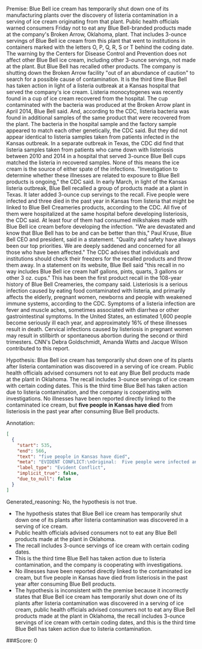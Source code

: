
Premise:
Blue Bell ice cream has temporarily shut down one of its manufacturing plants over the discovery of listeria contamination in a serving of ice cream originating from that plant. Public health officials warned consumers Friday not to eat any Blue Bell-branded products made at the company's Broken Arrow, Oklahoma, plant. That includes 3-ounce servings of Blue Bell ice cream from this plant that went to institutions in containers marked with the letters O, P, Q, R, S or T behind the coding date. The warning by the Centers for Disease Control and Prevention does not affect other Blue Bell ice cream, including other 3-ounce servings, not made at the plant. But Blue Bell has recalled other products. The company is shutting down the Broken Arrow facility "out of an abundance of caution" to search for a possible cause of contamination. It is the third time Blue Bell has taken action in light of a listeria outbreak at a Kansas hospital that served the company's ice cream. Listeria monocytogenes was recently found in a cup of ice cream recovered from the hospital. The cup contaminated with the bacteria was produced at the Broken Arrow plant in April 2014, Blue Bell said. And, according to the CDC, listeria bacteria was found in additional samples of the same product that were recovered from the plant. The bacteria in the hospital sample and the factory sample appeared to match each other genetically, the CDC said. But they did not appear identical to listeria samples taken from patients infected in the Kansas outbreak. In a separate outbreak in Texas, the CDC did find that listeria samples taken from patients who came down with listeriosis between 2010 and 2014 in a hospital that served 3-ounce Blue Bell cups matched the listeria in recovered samples. None of this means the ice cream is the source of either spate of the infections. "Investigation to determine whether these illnesses are related to exposure to Blue Bell products is ongoing," the CDC said. In early March, in light of the Kansas listeria outbreak, Blue Bell recalled a group of products made at a plant in Texas. It later added 3-ounce cup servings to the recall. Five people were infected and three died in the past year in Kansas from listeria that might be linked to Blue Bell Creameries products, according to the CDC. All five of them were hospitalized at the same hospital before developing listeriosis, the CDC said. At least four of them had consumed milkshakes made with Blue Bell ice cream before developing the infection. "We are devastated and know that Blue Bell has to be and can be better than this," Paul Kruse, Blue Bell CEO and president, said in a statement. "Quality and safety have always been our top priorities. We are deeply saddened and concerned for all those who have been affected." The CDC advises that individuals and institutions should check their freezers for the recalled products and throw them away. In a statement on its website, Blue Bell said "this recall in no way includes Blue Bell ice cream half gallons, pints, quarts, 3 gallons or other 3 oz. cups." This has been the first product recall in the 108-year history of Blue Bell Creameries, the company said. Listeriosis is a serious infection caused by eating food contaminated with listeria, and primarily affects the elderly, pregnant women, newborns and people with weakened immune systems, according to the CDC. Symptoms of a listeria infection are fever and muscle aches, sometimes associated with diarrhea or other gastrointestinal symptoms. In the United States, an estimated 1,600 people become seriously ill each year, and approximately 16% of these illnesses result in death. Cervical infections caused by listeriosis in pregnant women may result in stillbirth or spontaneous abortion during the second or third trimesters. CNN's Debra Goldschmidt, Amanda Watts and Jacque Wilson contributed to this report.


Hypothesis:
Blue Bell ice cream has temporarily shut down one of its plants after listeria contamination was discovered in a serving of ice cream. Public health officials advised consumers not to eat any Blue Bell products made at the plant in Oklahoma. The recall includes 3-ounce servings of ice cream with certain coding dates. This is the third time Blue Bell has taken action due to listeria contamination, and the company is cooperating with investigations. No illnesses have been reported directly linked to the contaminated ice cream, but **five people in Kansas have died** from listeriosis in the past year after consuming Blue Bell products.

Annotation:
```json
[
  {
    "start": 535,
    "end": 566,
    "text": "five people in Kansas have died",
    "meta": "EVIDENT CONFLICT:\nOriginal:  Five people were infected and \"three\" died in the past year in Kansas from listeria\nAIGC: \"five\" people in Kansas have died\n",
    "label_type": "Evident Conflict",
    "implicit_true": false,
    "due_to_null": false
  }
]
```

Generated_reasoning:
No, the hypothesis is not true. 
- The hypothesis states that Blue Bell ice cream has temporarily shut down one of its plants after listeria contamination was discovered in a serving of ice cream. 
- Public health officials advised consumers not to eat any Blue Bell products made at the plant in Oklahoma. 
- The recall includes 3-ounce servings of ice cream with certain coding dates. 
- This is the third time Blue Bell has taken action due to listeria contamination, and the company is cooperating with investigations. 
- No illnesses have been reported directly linked to the contaminated ice cream, but five people in Kansas have died from listeriosis in the past year after consuming Blue Bell products. 
- The hypothesis is inconsistent with the premise because it incorrectly states that Blue Bell ice cream has temporarily shut down one of its plants after listeria contamination was discovered in a serving of ice cream, public health officials advised consumers not to eat any Blue Bell products made at the plant in Oklahoma, the recall includes 3-ounce servings of ice cream with certain coding dates, and this is the third time Blue Bell has taken action due to listeria contamination.

###Score:
0
